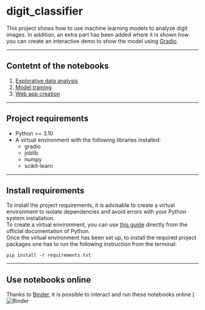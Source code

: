 # digit_classifier

This project shows how to use machine learning models to analyze digit images. In addition, an extra part has been added where it is shown how you can create an interactive demo to show the model using [Gradio](https://github.com/gradio-app/gradio).

---
## Contetnt of the notebooks
1. [Explorative data analysis](https://github.com/Jessica-Schlagenauf/digit_classifier/blob/main/01.explorative_data_analysis.ipynb)
2. [Model training](https://github.com/Jessica-Schlagenauf/digit_classifier/blob/main/02.train_model.ipynb)
3. [Web app creation](https://github.com/Jessica-Schlagenauf/digit_classifier/blob/main/03.web_app.py)

---
## Project requirements
* Python >= 3.10
* A virtual environment with the following libraries installed:
    * gradio
    * joblib
    * numpy
    * scikit-learn

---

## Install requirements
To install the project requirements, it is advisable to create a virtual environment to isolate dependencies and avoid errors with your Python system installation.  
To create a virtual environment, you can use [this guide](https://packaging.python.org/guides/installing-using-pip-and-virtual-environments/) directly from the official documentation of Python.  
Once the virtual environment has been set up, to install the required project packages one has to run the following instruction from the terminal:
```shell
pip install -r requirements.txt
```
---
## Use notebooks online 
Thanks to [Binder](https://mybinder.org/), it is possible to interact and run these notebooks online
[![Binder](https://mybinder.org/v2/gh/Jessica-Schlagenauf/digit_classifier/HEAD)